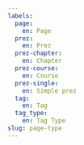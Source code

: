 ```yaml
---
labels:
  page:
    en: Page
  prez:
    en: Prez
  prez-chapter:
    en: Chapter
  prez-course:
    en: Course
  prez-single:
    en: Simple prez
  tag:
    en: Tag
  tag_type:
    en: Tag Type
slug: page-type
---
```

